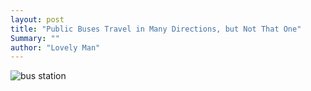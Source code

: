 ```yaml
---
layout: post
title: "Public Buses Travel in Many Directions, but Not That One"
Summary: ""
author: "Lovely Man"
---
```


![bus station](https://github.com/aronfowler/aronfowler.github.io/blob/master/assets/entrance.jpg//700x400)
